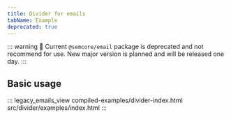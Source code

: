 ```yaml
---
title: Divider for emails
tabName: Example
deprecated: true
---
```


::: warning
:rotating_light: Current `@semcore/email` package is deprecated and not recommend for use. New major version is planned and will be released one day.
:::

## Basic usage

::: legacy_emails_view compiled-examples/divider-index.html src/divider/examples/index.html :::
